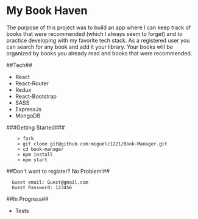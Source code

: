 # My Book Haven

The purpose of this project was to build an app where I can keep track of books that were recommended (which I always seem to forget) and to practice developing with my favorite tech stack. As a registered user you can search for any book and add it your library. Your books will be organized by books you already read and books that were recommended.

##Tech##
* React             
* React-Router
* Redux
* React-Bootstrap
* SASS
* ExpressJs
* MongoDB

###Getting Started###

```
    > fork
    > git clone git@github.com:miguelc1221/Book-Manager.git
    > cd book-manager
    > npm install
    > npm start
```
##Don't want to register? No Problem!##

```
  Guest email: Guest@gmail.com
  Guest Password: 123456
```
##In Progress##
* Tests

